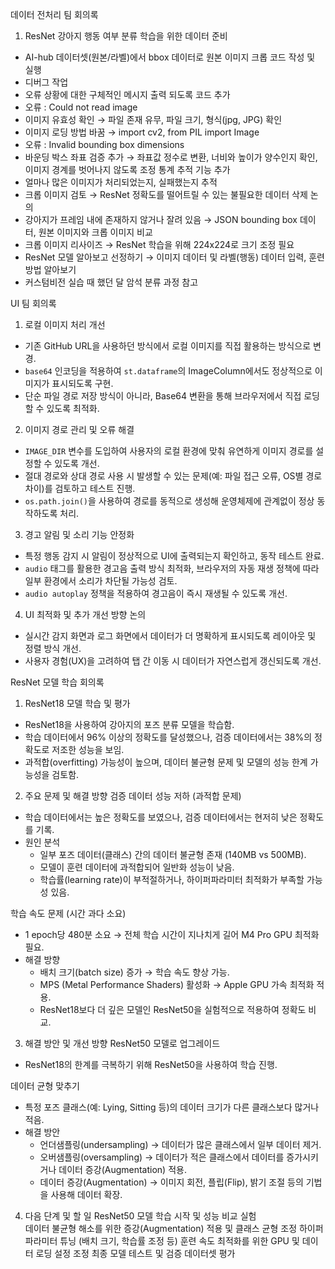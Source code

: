 데이터 전처리 팀 회의록

1. ResNet 강아지 행동 여부 분류 학습을 위한 데이터 준비
- AI-hub 데이터셋(원본/라벨)에서 bbox 데이터로 원본 이미지 크롭 코드 작성 및 실행
- 디버그 작업
- 오류 상황에 대한 구체적인 메시지 출력 되도록 코드 추가
- 오류 : Could not read image
- 이미지 유효성 확인 → 파일 존재 유무, 파일 크기, 형식(jpg, JPG) 확인
- 이미지 로딩 방법 바꿈 → import cv2, from PIL import Image
- 오류 : Invalid bounding box dimensions
- 바운딩 박스 좌표 검증 추가 → 좌표값 정수로 변환, 너비와 높이가 양수인지 확인, 이미지 경계를 벗어나지 않도록 조정
  통계 추적 기능 추가
- 얼마나 많은 이미지가 처리되었는지, 실패했는지 추적
- 크롭 이미지 검토 → ResNet 정확도를 떨어트릴 수 있는 불필요한 데이터 삭제 논의
- 강아지가 프레임 내에 존재하지 않거나 잘려 있음 → JSON bounding box 데이터, 원본 이미지와 크롭 이미지 비교
- 크롭 이미지 리사이즈 → ResNet 학습을 위해 224x224로 크기 조정 필요
- ResNet 모델 알아보고 선정하기 → 이미지 데이터 및 라벨(행동) 데이터 입력, 훈련 방법 알아보기
- 커스텀비전 실습 때 했던 달 암석 분류 과정 참고



UI 팀 회의록

1. 로컬 이미지 처리 개선
- 기존 GitHub URL을 사용하던 방식에서 로컬 이미지를 직접 활용하는 방식으로 변경.  
- `base64` 인코딩을 적용하여 `st.dataframe`의 ImageColumn에서도 정상적으로 이미지가 표시되도록 구현.  
- 단순 파일 경로 저장 방식이 아니라, Base64 변환을 통해 브라우저에서 직접 로딩할 수 있도록 최적화.  

2. 이미지 경로 관리 및 오류 해결  
- `IMAGE_DIR` 변수를 도입하여 사용자의 로컬 환경에 맞춰 유연하게 이미지 경로를 설정할 수 있도록 개선.  
- 절대 경로와 상대 경로 사용 시 발생할 수 있는 문제(예: 파일 접근 오류, OS별 경로 차이)를 검토하고 테스트 진행.  
- `os.path.join()`을 사용하여 경로를 동적으로 생성해 운영체제에 관계없이 정상 동작하도록 처리.  

3. 경고 알림 및 소리 기능 안정화
- 특정 행동 감지 시 알림이 정상적으로 UI에 출력되는지 확인하고, 동작 테스트 완료.  
- `audio` 태그를 활용한 경고음 출력 방식 최적화, 브라우저의 자동 재생 정책에 따라 일부 환경에서 소리가 차단될 가능성 검토.  
- `audio autoplay` 정책을 적용하여 경고음이 즉시 재생될 수 있도록 개선.  

4. UI 최적화 및 추가 개선 방향 논의
- 실시간 감지 화면과 로그 화면에서 데이터가 더 명확하게 표시되도록 레이아웃 및 정렬 방식 개선.  
- 사용자 경험(UX)을 고려하여 탭 간 이동 시 데이터가 자연스럽게 갱신되도록 개선.  


ResNet 모델 학습 회의록  

1. ResNet18 모델 학습 및 평가
- ResNet18을 사용하여 강아지의 포즈 분류 모델을 학습함.  
- 학습 데이터에서 96% 이상의 정확도를 달성했으나, 검증 데이터에서는 38%의 정확도로 저조한 성능을 보임.  
- 과적합(overfitting) 가능성이 높으며, 데이터 불균형 문제 및 모델의 성능 한계 가능성을 검토함.  

2. 주요 문제 및 해결 방향
검증 데이터 성능 저하 (과적합 문제)  
- 학습 데이터에서는 높은 정확도를 보였으나, 검증 데이터에서는 현저히 낮은 정확도를 기록.  
- 원인 분석  
  - 일부 포즈 데이터(클래스) 간의 데이터 불균형 존재 (140MB vs 500MB).  
  - 모델이 훈련 데이터에 과적합되어 일반화 성능이 낮음.  
  - 학습률(learning rate)이 부적절하거나, 하이퍼파라미터 최적화가 부족할 가능성 있음.  

학습 속도 문제 (시간 과다 소요) 
- 1 epoch당 480분 소요 → 전체 학습 시간이 지나치게 길어 M4 Pro GPU 최적화 필요.  
- 해결 방향  
  - 배치 크기(batch size) 증가 → 학습 속도 향상 가능.  
  - MPS (Metal Performance Shaders) 활성화 → Apple GPU 가속 최적화 적용.  
  - ResNet18보다 더 깊은 모델인 ResNet50을 실험적으로 적용하여 정확도 비교.  

3. 해결 방안 및 개선 방향 
ResNet50 모델로 업그레이드
- ResNet18의 한계를 극복하기 위해 ResNet50을 사용하여 학습 진행.  

데이터 균형 맞추기
- 특정 포즈 클래스(예: Lying, Sitting 등)의 데이터 크기가 다른 클래스보다 많거나 적음.  
- 해결 방안  
  - 언더샘플링(undersampling) → 데이터가 많은 클래스에서 일부 데이터 제거.  
  - 오버샘플링(oversampling) → 데이터가 적은 클래스에서 데이터를 증가시키거나 데이터 증강(Augmentation) 적용.  
  - 데이터 증강(Augmentation) → 이미지 회전, 플립(Flip), 밝기 조절 등의 기법을 사용해 데이터 확장.  

4. 다음 단계 및 할 일
ResNet50 모델 학습 시작 및 성능 비교 실험  
데이터 불균형 해소를 위한 증강(Augmentation) 적용 및 클래스 균형 조정
하이퍼파라미터 튜닝 (배치 크기, 학습률 조정 등)
훈련 속도 최적화를 위한 GPU 및 데이터 로딩 설정 조정
최종 모델 테스트 및 검증 데이터셋 평가




